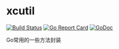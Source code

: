 # xcutil
[![Build Status](https://travis-ci.org/swxctx/gutil.svg?branch=master)](https://travis-ci.org/swxctx/gutil)
[![Go Report Card](https://goreportcard.com/badge/github.com/swxctx/gutil)](https://goreportcard.com/report/github.com/swxctx/gutil)
[![GoDoc](http://godoc.org/github.com/swxctx/gutil?status.svg)](http://godoc.org/github.com/swxctx/gutil)

Go常用的一些方法封装
